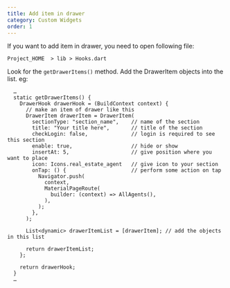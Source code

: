 ```yaml
---
title: Add item in drawer
category: Custom Widgets
order: 1
---
```


If you want to add item in drawer, you need to open following file:

`Project_HOME  > lib > Hooks.dart`

Look for the `getDrawerItems()` method. Add the DrawerItem objects into the list. eg: 
```
  …
  static getDrawerItems() {
    DrawerHook drawerHook = (BuildContext context) {
      // make an item of drawer like this
      DrawerItem drawerItem = DrawerItem(
        sectionType: "section_name",    // name of the section
        title: "Your title here",       // title of the section
        checkLogin: false,              // login is required to see this section
        enable: true,                   // hide or show
        insertAt: 5,                    // give position where you want to place
        icon: Icons.real_estate_agent   // give icon to your section
        onTap: () {                     // perform some action on tap 
          Navigator.push(
            context,
            MaterialPageRoute(
              builder: (context) => AllAgents(),
            ),
          );
        },     
      );

      List<dynamic> drawerItemList = [drawerItem]; // add the objects in this list

      return drawerItemList;
    };

    return drawerHook;
  }
  …
```

